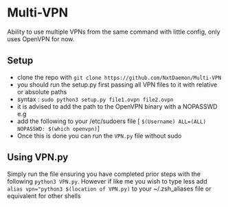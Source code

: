 # Multi-VPN
Ability to use multiple VPNs from the same command with little config, only uses OpenVPN for now.

## Setup
- clone the repo with `git clone https://github.com/NxtDaemon/Multi-VPN` 
- you should run the setup.py first passing all VPN files to it with relative or absolute paths 
- syntax : `sudo python3 setup.py file1.ovpn file2.ovpn`
- it is advised to add the path to the OpenVPN binary with a NOPASSWD e.g 
- add the following to your /etc/sudoers file [ `$(Username) ALL=(ALL) NOPASSWD: $(which openvpn)`]
- Once this is done you can run the `VPN.py` file without sudo 

## Using VPN.py 
Simply run the file ensuring you have completed prior steps with the following `python3 VPN.py`.
However if like me you wish to type less add `alias vpn="python3 $(location of VPN.py)` to your ~/.zsh_aliases file or equivalent for other shells 
